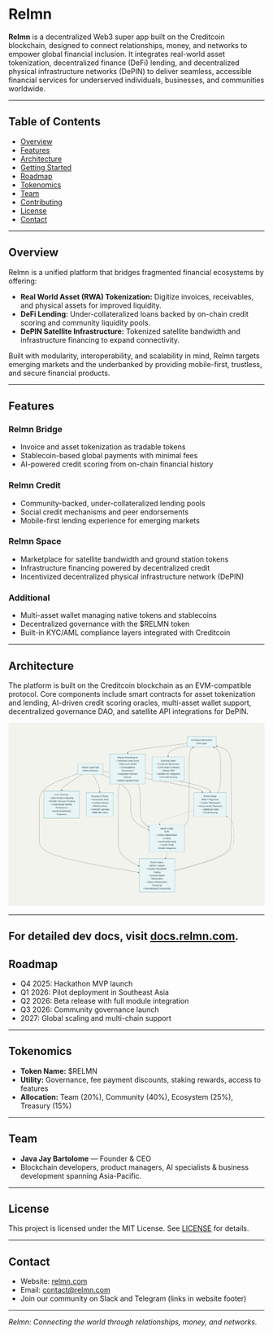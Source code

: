 # Relmn

**Relmn** is a decentralized Web3 super app built on the Creditcoin blockchain, designed to connect relationships, money, and networks to empower global financial inclusion. It integrates real-world asset tokenization, decentralized finance (DeFi) lending, and decentralized physical infrastructure networks (DePIN) to deliver seamless, accessible financial services for underserved individuals, businesses, and communities worldwide.

---

## Table of Contents

- [Overview](#overview)
- [Features](#features)
- [Architecture](#architecture)
- [Getting Started](#getting-started)
- [Roadmap](#roadmap)
- [Tokenomics](#tokenomics)
- [Team](#team)
- [Contributing](#contributing)
- [License](#license)
- [Contact](#contact)

---

## Overview

Relmn is a unified platform that bridges fragmented financial ecosystems by offering:

- **Real World Asset (RWA) Tokenization:** Digitize invoices, receivables, and physical assets for improved liquidity.
- **DeFi Lending:** Under-collateralized loans backed by on-chain credit scoring and community liquidity pools.
- **DePIN Satellite Infrastructure:** Tokenized satellite bandwidth and infrastructure financing to expand connectivity.

Built with modularity, interoperability, and scalability in mind, Relmn targets emerging markets and the underbanked by providing mobile-first, trustless, and secure financial products.

---

## Features

### Relmn Bridge
- Invoice and asset tokenization as tradable tokens
- Stablecoin-based global payments with minimal fees
- AI-powered credit scoring from on-chain financial history

### Relmn Credit
- Community-backed, under-collateralized lending pools
- Social credit mechanisms and peer endorsements
- Mobile-first lending experience for emerging markets

### Relmn Space
- Marketplace for satellite bandwidth and ground station tokens
- Infrastructure financing powered by decentralized credit
- Incentivized decentralized physical infrastructure network (DePIN)

### Additional
- Multi-asset wallet managing native tokens and stablecoins
- Decentralized governance with the $RELMN token
- Built-in KYC/AML compliance layers integrated with Creditcoin

---

## Architecture

The platform is built on the Creditcoin blockchain as an EVM-compatible protocol. Core components include smart contracts for asset tokenization and lending, AI-driven credit scoring oracles, multi-asset wallet support, decentralized governance DAO, and satellite API integrations for DePIN.

![Relmn Architecture Diagram](Relmn-Frontend/public/architecture.png)

---
For detailed dev docs, visit [docs.relmn.com](http://docs.relmn.com).
---

## Roadmap

- Q4 2025: Hackathon MVP launch  
- Q1 2026: Pilot deployment in Southeast Asia  
- Q2 2026: Beta release with full module integration  
- Q3 2026: Community governance launch  
- 2027: Global scaling and multi-chain support  

---

## Tokenomics

- **Token Name:** $RELMN  
- **Utility:** Governance, fee payment discounts, staking rewards, access to features  
- **Allocation:** Team (20%), Community (40%), Ecosystem (25%), Treasury (15%)  

---

## Team

- **Java Jay Bartolome** — Founder & CEO  
- Blockchain developers, product managers, AI specialists & business development spanning Asia-Pacific.

---

## License

This project is licensed under the MIT License. See [LICENSE](LICENSE) for details.

---

## Contact

- Website: [relmn.com](https://relmn.com)  
- Email: contact@relmn.com  
- Join our community on Slack and Telegram (links in website footer)  

---

*Relmn: Connecting the world through relationships, money, and networks.*


